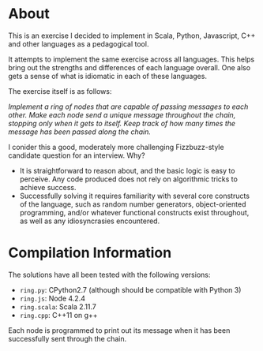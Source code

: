 # About 


This is an exercise I decided to implement in Scala, Python, Javascript, C++ and other languages as a pedagogical tool. 

It attempts to implement the same exercise across all languages. This helps bring out the strengths and differences of each language overall. One also gets a sense of what is idiomatic in each of these languages.

The exercise itself is as follows:

_Implement a ring of nodes that are capable of passing messages to each other. Make each node send a unique message throughout the chain, stopping only when it gets to itself. Keep track of how many times the message has been passed along the chain._

I conider this a good, moderately more challenging Fizzbuzz-style candidate question for an interview. Why?

- It is straightforward to reason about, and the basic logic is easy to perceive. Any code produced does not rely on algorithmic tricks to achieve success.
- Successfully solving it requires familiarity with several core constructs of the language, such as random number generators, object-oriented programming, and/or whatever functional constructs exist throughout, as well as any idiosyncrasies encountered.

# Compilation Information

The solutions have all been tested with the following versions:

- `ring.py`: CPython2.7 (although should be compatible with Python 3)
- `ring.js`: Node 4.2.4
- `ring.scala`: Scala 2.11.7
- `ring.cpp`: C++11 on g++

Each node is programmed to print out its message when it has been successfully sent through the chain.
